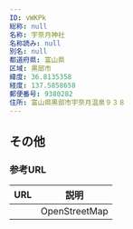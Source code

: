 ```yaml
---
ID: vWKPk
総称: null
名称: 宇奈月神社
名称読み: null
別名: null
都道府県: 富山県
区域: 黒部市
緯度: 36.8135358
経度: 137.5858658
郵便番号: 9380282
住所: 富山県黒部市宇奈月温泉９３８
---
```


## その他

### 参考URL

| URL | 説明          |
| --- | ------------- |
|     | OpenStreetMap |
